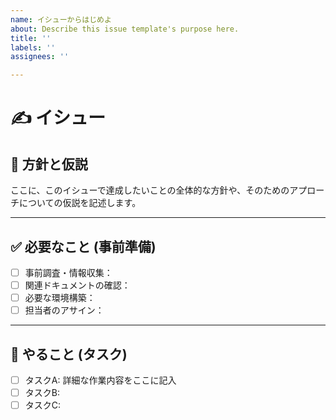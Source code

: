 ```yaml
---
name: イシューからはじめよ
about: Describe this issue template's purpose here.
title: ''
labels: ''
assignees: ''

---
```


# ✍️ イシュー

## 📜 方針と仮説

ここに、このイシューで達成したいことの全体的な方針や、そのためのアプローチについての仮説を記述します。

---

## ✅ 必要なこと (事前準備)

- [ ] 事前調査・情報収集：
- [ ] 関連ドキュメントの確認：
- [ ] 必要な環境構築：
- [ ] 担当者のアサイン：

---

## 🚀 やること (タスク)

- [ ] タスクA: 詳細な作業内容をここに記入
- [ ] タスクB:
- [ ] タスクC:
